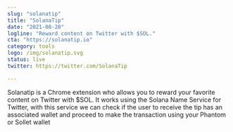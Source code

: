 ```yaml
---
slug: "solanatip"
title: "SolanaTip"
date: "2021-08-20"
logline: "Reward content on Twitter with $SOL."
cta: "https://solanatip.io"
category: tools
logo: /img/solanatip.svg
status: live
twitter: https://twitter.com/SolanaTip

---
```


Solanatip is a Chrome extension who allows you to reward your favorite content on Twitter with $SOL. It works using the Solana Name Service for Twitter, with this service we can check if the user to receive the tip has an associated wallet and proceed to make the transaction using your Phantom or Sollet wallet
